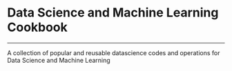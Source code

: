 # Data Science and Machine Learning Cookbook
--------------------------------------------------------------------
 A collection of popular and reusable datascience codes and operations for Data Science and Machine Learning
